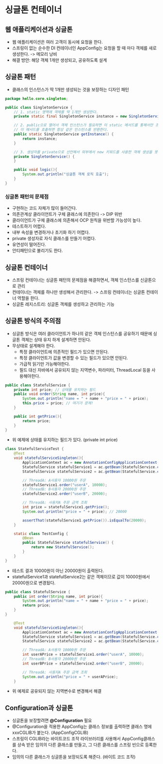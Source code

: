 # 싱글톤 컨테이너
## 웹 애플리케이션과 싱글톤
- 웹 애플리케이션은 여러 고객이 동시에 요청을 한다.
- 스프링이 없는 순수한 DI 컨테이너인 AppConfig는 요청을 할 때 마다 객체를 새로 생성한다. -> 메모리 낭비
- 해결 방안: 해당 객체 1개만 생성되고, 공유하도록 설계 

## 싱글톤 패턴
- 클래스의 인스턴스가 딱 1개만 생성되는 것을 보장하는 디자인 패턴
```java
package hello.core.singleton;

public class SingletonService {
    // 1. static 영역에 객체를 딱 1개만 생성한다.
    private static final SingletonService instance = new SingletonService();

    // 2. public으로 열어서 객체 인스턴스가 필요하면 이 static 메서드를 통해서만 조회하도록 허용한다. 
    // 이 메서드를 호출하면 항상 같은 인스턴스를 반환한다.
    public static SingletonService getInstance() {
        return instance;
    }

    // 3. 생성자를 private으로 선언해서 외부에서 new 키워드를 사용한 객체 생성을 못하게 막는다.
    private SingletonService() {
    }

    public void logic(){
        System.out.println("싱글톤 객체 로직 호출");
    }
}
```
### 싱글톤 패턴의 문제점
- 구현하는 코드 자체가 많이 들어간다.
- 의존관계상 클라이언트가 구체 클래스에 의존한다 -> DIP 위반
- 클라이언트가 구체 클래스에 의존해서 OCP 원칙을 위반할 가능성이 높다.
- 테스트하기 어렵다.
- 내부 속성을 변경하거나 초기화 하기 어렵다.
- private 생성자로 자식 클래스를 만들기 어렵다.
- 유연성이 떨어진다.
- 안티패턴으로 불리기도 한다.

## 싱글톤 컨테이너
- 스프링 컨테이너는 싱글톤 패턴의 문제점을 해결하면서, 객체 인스턴스를 신글톤으로 관리
- 컨테이너는 객체를 하나만 생성해서 관리한다. -> 스프링 컨테이너는 싱글톤 컨테이너 역할을 한다.
- 싱글톤 레지스트리: 싱글톤 객체를 생성하고 관리하는 기능

## 싱글톤 방식의 주의점
- 싱글톤 방식은 여러 클라이언트가 하나의 같은 객체 인스턴스를 공유하기 때문에 싱글톤 객체는 상태 유지 하게 설계하면 안된다.
- 무상태로 설계해야 한다.
  - 특정 클라이언트에 의존적인 필드가 있으면 안된다.
  - 특정 클라이언트가 값을 변경할 수 있는 필드가 있으면 안된다.
  - 가급적 읽기만 가능해야한다.
  - 필드 대신 자바에서 공유되지 않는 지역변수, 파라미터, ThreadLocal 등을 사용해야한다.
```java
public class StatefulService {
    private int price; // 상태를 유지하는 필드
    public void order(String name, int price){
        System.out.println("name = " + name + "price = " + price);
        this.price = price; // 여기가 문제!
    }

    public int getPrice(){
        return price;
    }
}
```
- 위 예제에 상태를 유지하는 필드가 있다. (private int price)

```java
class StatefulServiceTest {
    @Test
    void statefulServiceSingleton(){
        ApplicationContext ac = new AnnotationConfigApplicationContext(TestConfig.class);
        StatefulService statefulService1 = ac.getBean(StatefulService.class);
        StatefulService statefulService2 = ac.getBean(StatefulService.class);

        // ThreadA: A사용자 10000원 주문
        statefulService1.order("userA", 10000);
        // ThreadB: B사용자 20000원 주문
        statefulService2.order("userB", 20000);

        // ThreadA: 사용자A 주문 금액 조회
        int price = statefulService1.getPrice();
        System.out.println("price = " + price); // 20000

        assertThat(statefulService1.getPrice()).isEqualTo(20000);
    }

    static class TestConfig {
        @Bean
        public StatefulService statefulService() {
            return new StatefulService();
        }
    }
}
```
- 테스트 결과 10000원이 아닌 20000원이 출력된다.
- statefulService1과 statefulService2는 같은 객체이므로 값이 10000원에서 20000원으로 변경됬다.

```java
public class StatefulService {
    public int order(String name, int price){
        System.out.println("name = " + name + "price = " + price);
        return price;
    }
}
```
```java
    @Test
    void statefulServiceSingleton(){
        ApplicationContext ac = new AnnotationConfigApplicationContext(TestConfig.class);
        StatefulService statefulService1 = ac.getBean(StatefulService.class);
        StatefulService statefulService2 = ac.getBean(StatefulService.class);

        // ThreadA: A사용자 10000원 주문
        int userAPrice = statefulService1.order("userA", 10000);
        // ThreadB: B사용자 20000원 주문
        int userBPrice = statefulService2.order("userB", 20000);

        // ThreadA: 사용자A 주문 금액 조회
        System.out.println("price = " + userAPrice);
    }
```
- 위 예제로 공유되지 않는 지역변수로 변경해서 해결

## Configuration과 싱글톤
- 싱글톤을 보장할려면 **@Configuration** 필요
- @Configuration을 적용한 AppConfig는 클래스 정보를 출력하면 클래스 명에 xxxCGLIB가 붙는다. (AppConfigCGLIB)
- 스프링이 CGLIB라는 바이트코드 조작 라이브러리를 사용해서 AppConfig클래스를 상속 받은 임의의 다른 클래스를 만들고, 그 다른 클래스를 스프링 빈으로 등록한다.
- 임의의 다른 클래스가 싱글톤을 보장되도록 해준다. (바이트 코드 조작)